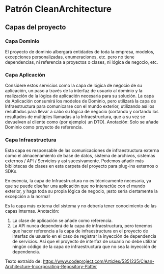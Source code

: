 # **Patrón CleanArchitecture**

## **Capas del proyecto**

### **Capa Dominio**
El proyecto de dominio albergará entidades de toda la empresa, modelos, excepciones personalizadas, enumeraciones, etc. pero no tiene dependencias, ni referencia a proyectos o clases, ni lógica de negocio, etc.

### **Capa Aplicación**
Considere estos servicios como la capa de lógica de negocio de su aplicación, un paso a través de la interfaz de usuario al dominio y la realización de la lógica de aplicación necesaria para su solución. La capa de Aplicación consumirá los modelos de Dominio, pero utilizará la capa de Infraestructura para comunicarse con el mundo exterior, utilizando así los resultados para llevar a cabo su lógica de negocio (cortando y cortando los resultados de múltiples llamadas a la Infraestructura, que a su vez se devuelven al cliente como (por ejemplo) un DTO).
Anotación: Solo se añade Dominio como proyecto de referencia.

### **Capa Infraestructura**
Esta capa es responsable de las comunicaciones de infraestructura externa como el almacenamiento de base de datos, sistema de archivos, sistemas externos / API / Servicios y así sucesivamente. Podemos añadir más bibliotecas de clases en esta carpeta del proyecto para plug-ins externos o SDKs.

En esencia, la capa de Infraestructura no es técnicamente necesaria, ya que se puede diseñar una aplicación que no interactúe con el mundo exterior, y haga toda su propia lógica de negocio, ¡esto sería ciertamente la excepción a la norma!

Es la capa más externa del sistema y no debería tener conocimiento de las capas internas.
Anotación: 
1) La clase de aplicación se añade como referencia.
2) La API nunca dependerá de la capa de infraestructura, pero tenemos que hacer referencia a la capa de infraestructura en el proyecto de interfaz de usuario en el caso de registrar la inyección de dependencia de servicios. Así que el proyecto de interfaz de usuario no debe utilizar ningún código de la capa de infraestructura que no sea la inyección de dependencia.


Texto extraido de: https://www.codeproject.com/Articles/5351235/Clean-Architecture-Incorporating-Repository-Patter
